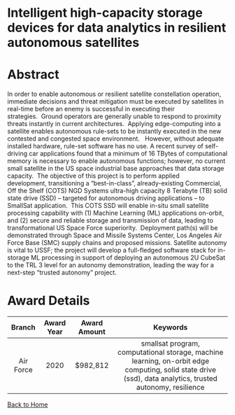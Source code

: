 
Intelligent high-capacity storage devices for data analytics in resilient autonomous satellites
===============================================================================================

# Abstract


In order to enable autonomous or resilient satellite constellation operation, immediate decisions and threat mitigation must be executed by satellites in real-time before an enemy is successful in executing their strategies.  Ground operators are generally unable to respond to proximity threats instantly in current architectures.  Applying edge-computing into a satellite enables autonomous rule-sets to be instantly executed in the new contested and congested space environment.   However, without adequate installed hardware, rule-set software has no use. A recent survey of self-driving car applications found that a minimum of 16 TBytes of computational memory is necessary to enable autonomous functions; however, no current small satellite in the US space industrial base approaches that data storage capacity.  The objective of this project is to perform applied development, transitioning a “best-in-class”, already-existing Commercial, Off the Shelf (COTS) NGD Systems ultra-high capacity 8 Terabyte (TB) solid state drive (SSD) – targeted for autonomous driving applications – to SmallSat application.  This COTS SSD will enable in-situ small satellite processing capability with (1) Machine Learning (ML) applications on-orbit, and (2) secure and reliable storage and transmission of data, leading to transformational US Space Force superiority.  Deployment path(s) will be demonstrated through Space and Missile Systems Center, Los Angeles Air Force Base (SMC) supply chains and proposed missions. Satellite autonomy is vital to USSF; the project will develop a full-fledged software stack for in-storage ML processing in support of deploying an autonomous 2U CubeSat to the TRL 3 level for an autonomy demonstration, leading the way for a next-step “trusted autonomy” project.  

# Award Details

|Branch|Award Year|Award Amount|Keywords|
| :---: | :---: | :---: | :---: |
|Air Force|2020|$982,812|smallsat program, computational storage, machine learning, on-orbit edge computing, solid state drive (ssd), data analytics, trusted autonomy, resilience|
  
  


[Back to Home](https://github.com/chrischow/dod_sbir_awards/DJ/#1634)